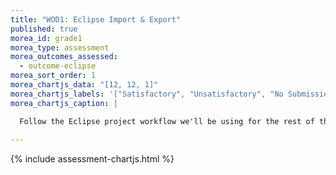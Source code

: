 ```yaml
---
title: "WOD1: Eclipse Import & Export"
published: true
morea_id: grade1
morea_type: assessment
morea_outcomes_assessed:
  - outcome-eclipse
morea_sort_order: 1
morea_chartjs_data: "[12, 12, 1]"
morea_chartjs_labels: '["Satisfactory", "Unsatisfactory", "No Submission"]'
morea_chartjs_caption: |

  Follow the Eclipse project workflow we'll be using for the rest of the semester. "Satisfactory" indicates correct submissions. "Unsatisfactory" indicates that working Java code was submitted, but that the Eclipse project was flawed in some way.
  
---
```


{% include assessment-chartjs.html %}


<!--<link rel="stylesheet" href="http://cdn.oesmith.co.uk/morris-0.4.3.min.css">
<script src="//cdnjs.cloudflare.com/ajax/libs/raphael/2.1.0/raphael-min.js"></script>
<script src="http://cdn.oesmith.co.uk/morris-0.4.3.min.js"></script>

<div class="well" style="width: 550px">
  <div id="assessment" style="width: 500px; height: 250px"></div>
  Follow the Eclipse project workflow we'll be using for the rest of the semester. "Satisfactory" indicates that working Java code was submitted, but that the Eclipse project was flawed in some way.
</div>

<script>
Morris.Bar({
  element: 'assessment',
  hideHover: false,
  data: [
        { y: 'Excellent (%)', num: 12 },
        { y: 'Satisfactory (%)', num: 12 },
        { y: 'Unsatisfactory (%)', num: 1 },
        ],
  xkey: 'y',
  ykeys: ['num'],
  resize: true,
  labels: ['Students']
});
</script>
-->